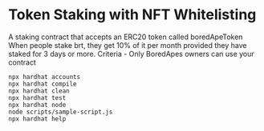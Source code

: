 # Token Staking with NFT Whitelisting

A staking contract that accepts an ERC20 token called boredApeToken When people stake brt, they get 10% of it per month provided they have staked for 3 days or more. Criteria - Only BoredApes owners can use your contract

```shell
npx hardhat accounts
npx hardhat compile
npx hardhat clean
npx hardhat test
npx hardhat node
node scripts/sample-script.js
npx hardhat help
```
